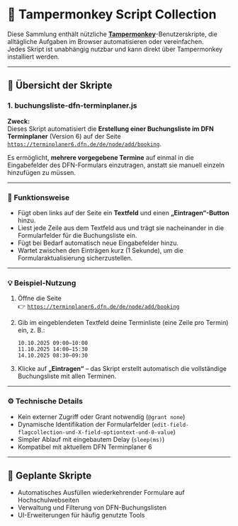 # 🐒 Tampermonkey Script Collection

Diese Sammlung enthält nützliche **[Tampermonkey](https://www.tampermonkey.net/)**-Benutzerskripte, die alltägliche Aufgaben im Browser automatisieren oder vereinfachen.  
Jedes Skript ist unabhängig nutzbar und kann direkt über Tampermonkey installiert werden.

---

## 📜 Übersicht der Skripte

### 1. **buchungsliste-dfn-terminplaner.js**

**Zweck:**  
Dieses Skript automatisiert die **Erstellung einer Buchungsliste im DFN Terminplaner** (Version 6) auf der Seite  
[`https://terminplaner6.dfn.de/de/node/add/booking`](https://terminplaner6.dfn.de/de/node/add/booking).  

Es ermöglicht, **mehrere vorgegebene Termine** auf einmal in die Eingabefelder des DFN-Formulars einzutragen, anstatt sie manuell einzeln hinzufügen zu müssen.

---

### 🧠 Funktionsweise

- Fügt oben links auf der Seite ein **Textfeld** und einen **„Eintragen“-Button** hinzu.  
- Liest jede Zeile aus dem Textfeld aus und trägt sie nacheinander in die Formularfelder für die Buchungsliste ein.  
- Fügt bei Bedarf automatisch neue Eingabefelder hinzu.  
- Wartet zwischen den Einträgen kurz (1 Sekunde), um die Formularaktualisierung sicherzustellen.  

---

### 💡 Beispiel-Nutzung

1. Öffne die Seite  
   👉 [`https://terminplaner6.dfn.de/de/node/add/booking`](https://terminplaner6.dfn.de/de/node/add/booking)

2. Gib im eingeblendeten Textfeld deine Terminliste (eine Zeile pro Termin) ein, z. B.:

   ```
   10.10.2025 09:00–10:00
   11.10.2025 14:00–15:30
   14.10.2025 08:30–09:30
   ```

3. Klicke auf **„Eintragen“** – das Skript erstellt automatisch die vollständige Buchungsliste mit allen Terminen.

---

### ⚙️ Technische Details

- Kein externer Zugriff oder Grant notwendig (`@grant none`)  
- Dynamische Identifikation der Formularfelder (`edit-field-flagcollection-und-X-field-optiontext-und-0-value`)  
- Simpler Ablauf mit eingebautem Delay (`sleep(ms)`)  
- Kompatibel mit aktuellem DFN Terminplaner 6  

---

## 🧩 Geplante Skripte

- Automatisches Ausfüllen wiederkehrender Formulare auf Hochschulwebseiten  
- Verwaltung und Filterung von DFN-Buchungslisten  
- UI-Erweiterungen für häufig genutzte Tools  

